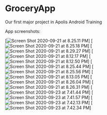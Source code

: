 # GroceryApp
Our first major project in Apolis Android Training

App screenshots:

[![Screen Shot 2020-09-21 at 8.25.11 PM](https://i.imgur.com/FI9fQvl.png)]
[![Screen Shot 2020-09-21 at 8.25.18 PM](https://i.imgur.com/32cvV54.png)]
[![Screen Shot 2020-09-21 at 8.29.27 PM](https://i.imgur.com/L2mCsJb.png)]
[![Screen Shot 2020-09-21 at 8.12.17 PM](https://i.imgur.com/PaTDwgl.png)]
[![Screen Shot 2020-09-21 at 8.12.50 PM](https://i.imgur.com/klouUlL.png)]
[![Screen Shot 2020-09-21 at 8.25.44 PM](https://i.imgur.com/aGGIhox.png)]
[![Screen Shot 2020-09-21 at 8.25.56 PM](https://i.imgur.com/GOQMEl0.png)]
[![Screen Shot 2020-09-21 at 8.13.05 PM](https://i.imgur.com/GZDPXuf.png)]
[![Screen Shot 2020-09-21 at 8.26.04 PM](https://i.imgur.com/1tza8AB.png)]
[![Screen Shot 2020-09-21 at 8.26.31 PM](https://i.imgur.com/dztWMaP.png)]
[![Screen Shot 2020-09-23 at 7.41.44 PM](https://i.imgur.com/Elxjhs4.png)]
[![Screen Shot 2020-09-23 at 7.41.57 PM](https://i.imgur.com/IdCqGAi.png)]
[![Screen Shot 2020-09-23 at 7.42.13 PM](https://i.imgur.com/BR1QwAy.png)]
[![Screen Shot 2020-09-23 at 7.42.34 PM](https://i.imgur.com/srIFDZQ.png)]
